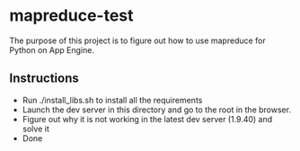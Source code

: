 # mapreduce-test

The purpose of this project is to figure out how to use mapreduce for Python on App Engine.

## Instructions
* Run ./install_libs.sh to install all the requirements
* Launch the dev server in this directory and go to the root in the browser.
* Figure out why it is not working in the latest dev server (1.9.40) and solve it
* Done
